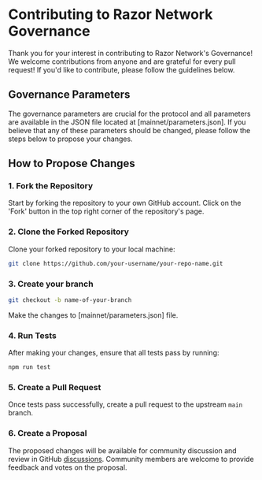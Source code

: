 # Contributing to Razor Network Governance

Thank you for your interest in contributing to Razor Network's Governance! We welcome contributions from anyone and are grateful for every pull request! If you'd like to contribute, please follow the guidelines below.

## Governance Parameters

The governance parameters are crucial for the protocol and all parameters are available in the JSON file located at [mainnet/parameters.json]. If you believe that any of these parameters should be changed, please follow the steps below to propose your changes.

## How to Propose Changes

### 1. Fork the Repository

Start by forking the repository to your own GitHub account. Click on the 'Fork' button in the top right corner of the repository's page.

### 2. Clone the Forked Repository

Clone your forked repository to your local machine:

```sh
git clone https://github.com/your-username/your-repo-name.git
```

### 3. Create your branch

```sh
git checkout -b name-of-your-branch
```

Make the changes to [mainnet/parameters.json] file. 

### 4. Run Tests

After making your changes, ensure that all tests pass by running:

```sh
npm run test
```

### 5. Create a Pull Request 

Once tests pass successfully, create a pull request to the upstream `main` branch. 

### 6. Create a Proposal 

The proposed changes will be available for community discussion and review in GitHub [discussions](https://github.com/razor-network/governance/discussions). Community members are welcome to provide feedback and votes on the proposal. 
